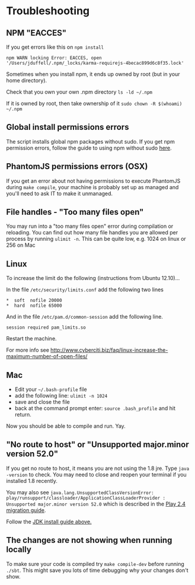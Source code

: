 # Troubleshooting 

## NPM "EACCES"

If you get errors like this on `npm install`
```
npm WARN locking Error: EACCES, open '/Users/jduffell/.npm/_locks/karma-requirejs-4becac899d6c8f35.lock'
```

Sometimes when you install npm, it ends up owned by root (but in your home
directory).

Check that you own your own .npm directory `ls -ld ~/.npm`

If it is owned by root, then take ownership of it
`sudo chown -R $(whoami) ~/.npm`

## Global install permissions errors
The script installs global npm packages without sudo. If you get npm permission errors, follow the guide to using npm without sudo [here](https://github.com/sindresorhus/guides/blob/master/npm-global-without-sudo.md).

## PhantomJS permissions errors (OSX)
If you get an error about not having permissions to execute PhantomJS during `make compile`, your machine is probably set up as managed and you'll need to ask IT to make it unmanaged.

## File handles - "Too many files open"

You may run into a "too many files open" error during compilation or reloading. You can find out how many file handles you are allowed per process by running `ulimit -n`. This can be quite low, e.g. 1024 on linux or 256 on Mac

## Linux

To increase the limit do the following (instructions from Ubuntu 12.10)...

In the file `/etc/security/limits.conf` add the following two lines
```
*  soft  nofile 20000
*  hard  nofile 65000
```

And in the file `/etc/pam.d/common-session` add the following line.
```
session required pam_limits.so
```

Restart the machine.

For more info see http://www.cyberciti.biz/faq/linux-increase-the-maximum-number-of-open-files/

## Mac

* Edit your `~/.bash-profile` file
* add the following line: `ulimit -n 1024`
* save and close the file
* back at the command prompt enter: `source .bash_profile` and hit return.

Now you should be able to compile and run. Yay.

## "No route to host" or "Unsupported major.minor version 52.0"

If you get no route to host, it means you are not using the 1.8 jre. Type `java -version` to check. You may need
to close and reopen your terminal if you installed 1.8 recently.

You may also see `java.lang.UnsupportedClassVersionError: play/runsupport/classloader/ApplicationClassLoaderProvider : Unsupported major.minor version 52.0` which is described in the [Play 2.4 migration guide](https://www.playframework.com/documentation/2.4.x/Migration24#Java-8-support).

Follow the [JDK install guide above.](#a-jdk)

## The changes are not showing when running locally

To make sure your code is compiled try `make compile-dev` before running `./sbt`. This might save you lots of time debugging why your changes don't show.

